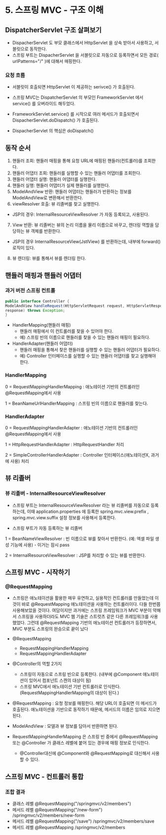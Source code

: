 
# 5. 스프링 MVC - 구조 이해

## DispatcherServlet 구조 살펴보기

+ DispacherServlet 도 부모 클래스에서 HttpServlet 을 상속 받아서 사용하고, 서블릿으로 동작한다.
+ 스프링 부트는 DispacherServlet 을 서블릿으로 자동으로 등록하면서 모든 경로( urlPatterns="/" )에 대해서 매핑한다.

### 요청 흐름
+ 서블릿이 호출되면 HttpServlet 이 제공하는 serivce() 가 호출된다.
+ 스프링 MVC는 DispatcherServlet 의 부모인 FrameworkServlet 에서 service() 를 오버라이드 해두었다.
+ FrameworkServlet.service() 를 시작으로 여러 메서드가 호출되면서 DispacherServlet.doDispatch() 가 호출된다.

+ DispacherServlet 의 핵심은 doDispatch() 

## 동작 순서
1. 핸들러 조회: 핸들러 매핑을 통해 요청 URL에 매핑된 핸들러(컨트롤러)를 조회한다.
2. 핸들러 어댑터 조회: 핸들러를 실행할 수 있는 핸들러 어댑터를 조회한다.
3. 핸들러 어댑터 실행: 핸들러 어댑터를 실행한다.
4. 핸들러 실행: 핸들러 어댑터가 실제 핸들러를 실행한다.
5. ModelAndView 반환: 핸들러 어댑터는 핸들러가 반환하는 정보를 ModelAndView로 변환해서 반환한다.
6. viewResolver 호출: 뷰 리졸버를 찾고 실행한다.
  
  - JSP의 경우: InternalResourceViewResolver 가 자동 등록되고, 사용된다.

7. View 반환: 뷰 리졸버는 뷰의 논리 이름을 물리 이름으로 바꾸고, 렌더링 역할을 담당하는 뷰 객체를 반환한다.
  
  - JSP의 경우 InternalResourceView(JstlView) 를 반환하는데, 내부에 forward() 로직이 있다.
  
8. 뷰 렌더링: 뷰를 통해서 뷰를 렌더링 한다.

## 핸들러 매핑과 핸들러 어댑터

### 과거 버전 스프링 컨트롤

```java
public interface Controller {
ModelAndView handleRequest(HttpServletRequest request, HttpServletResponse 
response) throws Exception;
}
```

+ HandlerMapping(핸들러 매핑)
  - 핸들러 매핑에서 이 컨트롤러를 찾을 수 있어야 한다.
  - 예) 스프링 빈의 이름으로 핸들러를 찾을 수 있는 핸들러 매핑이 필요하다.
+ HandlerAdapter(핸들러 어댑터)
  - 핸들러 매핑을 통해서 찾은 핸들러를 실행할 수 있는 핸들러 어댑터가 필요하다.
  - 예) Controller 인터페이스를 실행할 수 있는 핸들러 어댑터를 찾고 실행해야 한다.

### HandlerMapping
0 = RequestMappingHandlerMapping : 애노테이션 기반의 컨트롤러인 @RequestMapping에서 사용

1 = BeanNameUrlHandlerMapping : 스프링 빈의 이름으로 핸들러를 찾는다.

### HandlerAdapter
0 = RequestMappingHandlerAdapter : 애노테이션 기반의 컨트롤러인 @RequestMapping에서 사용

1 = HttpRequestHandlerAdapter : HttpRequestHandler 처리

2 = SimpleControllerHandlerAdapter : Controller 인터페이스(애노테이션X, 과거에 사용) 처리

## 뷰 리졸버

### 뷰 리졸버 - InternalResourceViewResolver

+ 스프링 부트는 InternalResourceViewResolver 라는 뷰 리졸버를 자동으로 등록하는데, 이때 application.properties 에 등록한 spring.mvc.view.prefix , spring.mvc.view.suffix 설정 정보를 사용해서 등록한다.

+ 스프링 부트가 자동 등록하는 뷰 리졸버

1 = BeanNameViewResolver : 빈 이름으로 뷰를 찾아서 반환한다. (예: 엑셀 파일 생성 기능에 사용) - 이거는 잠시 pass

2 = InternalResourceViewResolver : JSP를 처리할 수 있는 뷰를 반환한다.

## 스프링 MVC - 시작하기

### @RequestMapping

+ 스프링은 애노테이션을 활용한 매우 유연하고, 실용적인 컨트롤러를 만들었는데 이것이 바로 @RequestMapping 애노테이션을 사용하는 컨트롤러이다. 다들 한번쯤 사용해보았을 것이다. 여담이지만 과거에는 스프링 프레임워크가 MVC 부분이 약해서 스프링을 사용하더라도 MVC 웹 기술은 스트럿츠 같은 다른 프레임워크를 사용했었다. 그런데 @RequestMapping 기반의 애노테이션 컨트롤러가 등장하면서, MVC 부분도 스프링의 완승으로 끝이 났다

+ @RequestMapping
  - RequestMappingHandlerMapping
  - RequestMappingHandlerAdapter

+ @Controller의 역할 2가지 
  - 스프링이 자동으로 스프링 빈으로 등록한다. (내부에 @Component 애노테이션이 있어서 컴포넌트 스캔의 대상이 됨) 
  - 스프링 MVC에서 애노테이션 기반 컨트롤러로 인식한다. (RequestMappingHandlerMapping의 대상이 된다.)
  
+ @RequestMapping : 요청 정보를 매핑한다. 해당 URL이 호출되면 이 메서드가 호출된다. 애노테이션을 기반으로 동작하기 때문에, 메서드의 이름은 임의로 지으면 된다.

+ ModelAndView : 모델과 뷰 정보를 담아서 반환하면 된다.

+ RequestMappingHandlerMapping 은 스프링 빈 중에서 @RequestMapping 또는 @Controller 가 클래스 레벨에 붙어 있는 경우에 매핑 정보로 인식한다.
  - @Controller대신에 @Component와 @RequestMapping로 대신해서 사용할 수 있다.

## 스프링 MVC - 컨트롤러 통합

### 조합 결과
+ 클래스 레벨 @RequestMapping("/springmvc/v2/members")
+ 메서드 레벨 @RequestMapping("/new-form") /springmvc/v2/members/new-form
+ 메서드 레벨 @RequestMapping("/save") /springmvc/v2/members/save
+ 메서드 레벨 @RequestMapping /springmvc/v2/members

